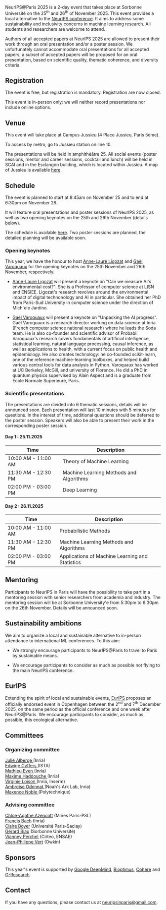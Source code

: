NeurIPS@Paris 2025 is a 2-day event that takes place at Sorbonne Université on the 25<sup>th</sup> and 26<sup>th</sup> of November 2025. This event provides a local alternative to the <a href="https://nips.cc/">NeurIPS conference</a>. It aims to address some sustainability and inclusivity concerns in machine learning research. All students and researchers are welcome to attend.

Authors of all accepted papers at NeurIPS 2025 are allowed to present their work through an oral presentation and/or a poster session. We unfortunately cannot accommodate oral presentations for all accepted papers; a subset of accepted papers will be proposed for an oral presentation, based on scientific quality, thematic coherence, and diversity criteria.

## Registration
The event is free, but registration is mandatory. Registration are now closed. 

This event is in-person only: we will neither record presentations nor include online options.

## Venue
This event will take place at Campus Jussieu (4 Place Jussieu, Paris 5ème).

To access by metro, go to Jussieu station on line 10.

The presentations will be held in amphithéâtre 25. All social events (poster sessions, mentor and career sessions, cocktail and lunch) will be held in SCAI and in the Esclangon building, which is located within Jussieu. A map of Jussieu is available <a href="docs/assets/plan_neurips2022v2.jpg"> here</a>.

## Schedule 
The event is planned to start at 8:45am on November 25 and to end at 6:30pm on November 26.

It will feature oral presentations and poster sessions of NeurIPS 2025, as well as two opening keynotes on the 25th and 26th November (details below).

The schedule is available <a href="docs/assets/Schedule_2025.pdf"> here</a>. Two poster sessions are planned, the detailed planning will be available soon.

### Opening keynotes
This year, we have the honour to host [Anne-Laure Ligozat](https://perso.limsi.fr/annlor/) and [Gaël Varoquaux](https://gael-varoquaux.info/) for the opening keynotes on the 25th November and 26th November, respectively.

- [Anne-Laure Ligozat](https://perso.limsi.fr/annlor/) will present a keynote on "Can we measure AI's environmental cost?". She is a Professor of computer science at LISN and ENSIEE. Ligozat's research revolves around the environmental impact of digital technonology and AI in particular.
She obtained her PhD from Paris-Sud University in computer science under the direction of Mich\`ele Jardino.

- [Gaël Varoquaux](https://gael-varoquaux.info/) will present a keynote on "Unpacking the AI progress". Gaël Varoquaux is a research director working on data science at Inria (French computer science national research) where he leads the Soda team. He is also co-founder and scientific advisor of Probabl. Varoquaux's research covers fundamentals of artificial intelligence, statistical learning, natural language processing, causal inference, as well as applications to health, with a current focus on public health and epidemiology. He also creates technology: he co-founded scikit-learn, one of the reference machine-learning toolboxes, and helped build various central tools for data analysis in Python. Varoquaux has worked at UC Berkeley, McGill, and university of Florence. He did a PhD in quantum physics supervised by Alain Aspect and is a graduate from Ecole Normale Superieure, Paris.

### Scientific presentations
The presentations are divided into 6 thematic sessions, details will be announced soon. Each presentation will last 10 minutes with 5 minutes for questions. In the interest of time, additional questions should be deferred to the poster session. Speakers will also be able to present their work in the corresponding poster session.

#### Day 1 : 25.11.2025

| **Time** | **Description** |
| -----| ----------- |
| 10:00 AM - 11:00 AM | Theory of Machine Learning |
| 11:30 AM - 12:30 PM | Machine Learning Methods and Algorithms|
| 02:00 PM - 03:00 PM | Deep Learning |


#### Day 2 : 26.11.2025

| **Time** | **Description** |
| -----| ----------- |
| 10:00 AM - 11:00 AM | Probabilistic Methods |
| 11:30 AM - 12:30 PM | Machine Learning Methods and Algorithms|
| 02:00 PM - 03:00 PM | Applications of Machine Learning and Statistics |

## Mentoring
Participants to NeurIPS in Paris will have the possibility to take part in a mentoring session with senior researchers from academia and industry. The mentoring session will be at Sorbonne University\'e from 5:30pm to 6:30pm on the 26th November. Details will be announced soon.

## Sustainability ambitions

We aim to organize a local and sustainable alternative to in-person attendance to international ML conferences. To this aim:

- We strongly encourage participants to NeurIPS@Paris to travel to Paris by sustainable means.
<!-- - We offer fully vegeterian catering. -->
- We encourage participants to consider as much as possible not flying to the main NeurIPS conference.

## EurIPS
Extending the spirit of local and sustainable events, [EurIPS](https://eurips.cc/) proposes an officially endorsed event in Copenhagen between the 2<sup>nd</sup> and 7<sup>th</sup> December 2025, on the same period as the official conference and one week after NeurIPS@Paris. We encourage participants to consider, as much as possible, this ecological alternative.

## Committees

### Organizing committee

<a href="https://jualberge.github.io/"> Julie Alberge </a> (Inria) <br>
<a href="http://perso.ens-lyon.fr/edwige.cyffers/"> Edwige Cyffers </a> (ISTA) <br>
<a href="https://mathieueven.netlify.app/"> Mathieu Even </a> (Inria) <br>
<a href="https://maximehaddouche.github.io/"> Maxime Haddouche </a> (Inria) <br>
<a href="https://vloison.github.io/"> Virginie Loison </a> (Inria, Inserm) <br>
<a href="https://ambroiseodt.github.io/"> Ambroise Odonnat </a> (Noah's Ark Lab, Inria) <br>
<a href="https://maxencenoble.github.io/"> Maxence Noble </a> (Polytechnique) <br>

### Advising committee

[Chloé-Agathe Azencott](https://cazencott.info/) (Mines Paris-PSL) <br>
[Francis Bach](https://www.di.ens.fr/~fbach/) (Inria) <br>
[Claire Boyer](https://www.imo.universite-paris-saclay.fr/~claire.boyer/) (Université Paris-Saclay) <br>
[Gérard Biau](https://perso.lpsm.paris/~biau/) (Sorbonne Université)<br>
[Vianney Perchet](https://vianney.ai/) (Criteo, ENSAE) <br>
[Jean-Philippe Vert](https://members.cbio.mines-paristech.fr/~jvert/) (Owkin) <br>

## Sponsors
This year's event is supported by [Google DeepMind](https://deepmind.google/), [Bioptimus](https://www.bioptimus.com/), [Cohere](https://cohere.com/) and [G-Research](https://www.gresearch.com/).

## Contact

If you have any questions, please contact us at [neuripsinparis@gmail.com](mailto:neuripsinparis@gmail.com).

